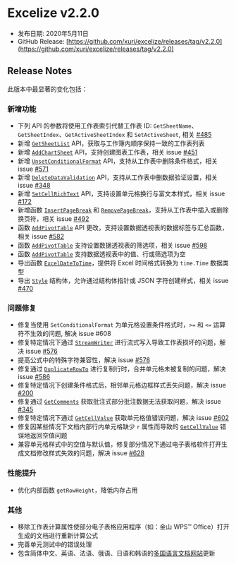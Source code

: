 # Excelize v2.2.0

* 发布日期: 2020年5月11日
* GitHub Release: [https://github.com/xuri/excelize/releases/tag/v2.2.0](https://github.com/xuri/excelize/releases/tag/v2.2.0)

## Release Notes

此版本中最显著的变化包括：

### 新增功能

* 下列 API 的参数将使用工作表索引代替工作表 ID: `GetSheetName`、`GetSheetIndex`、`GetActiveSheetIndex` 和 `SetActiveSheet`, 相关 [#485](https://github.com/xuri/excelize/issues/485)
* 新增 [`GetSheetList`](https://pkg.go.dev/github.com/360EntSecGroup-Skylar/excelize/v2@v2.2.0#File.GetSheetList) API，获取与工作簿内顺序保持一致的工作表列表
* 新增 [`AddChartSheet`](https://pkg.go.dev/github.com/360EntSecGroup-Skylar/excelize/v2@v2.2.0#File.AddChartSheet) API，支持创建图表工作表，相关 issue [#451](https://github.com/xuri/excelize/issues/451)
* 新增 [`UnsetConditionalFormat`](https://pkg.go.dev/github.com/360EntSecGroup-Skylar/excelize/v2@v2.2.0#File.UnsetConditionalFormat) API，支持从工作表中删除条件格式，相关 issue [#571](https://github.com/xuri/excelize/issues/571)
* 新增 [`DeleteDataValidation`](https://pkg.go.dev/github.com/360EntSecGroup-Skylar/excelize/v2@v2.2.0#File.DeleteDataValidation) API，支持从工作表中删数据验证设置，相关 issue [#348](https://github.com/xuri/excelize/issues/348)
* 新增 [`SetCellRichText`](https://pkg.go.dev/github.com/360EntSecGroup-Skylar/excelize/v2@v2.2.0#File.SetCellRichText) API，支持设置单元格换行与富文本样式，相关 issue [#172](https://github.com/xuri/excelize/issues/172)
* 新增函数  [`InsertPageBreak`](https://pkg.go.dev/github.com/360EntSecGroup-Skylar/excelize/v2@v2.2.0#File.InsertPageBreak) 和 [`RemovePageBreak`](https://pkg.go.dev/github.com/360EntSecGroup-Skylar/excelize/v2@v2.2.0#File.RemovePageBreak)，支持从工作表中插入或删除换页符，相关 issue [#492](https://github.com/xuri/excelize/issues/492)
* 函数 [`AddPivotTable`](https://pkg.go.dev/github.com/360EntSecGroup-Skylar/excelize/v2@v2.2.0#File.AddPivotTable) API 更改，支持设置数据透视表的数据标签与汇总函数，相关 issue [#582](https://github.com/xuri/excelize/issues/582)
* 函数 [`AddPivotTable`](https://pkg.go.dev/github.com/360EntSecGroup-Skylar/excelize/v2@v2.2.0#File.AddPivotTable) 支持设置数据透视表的筛选项，相关 issue [#598](https://github.com/xuri/excelize/issues/598)
* 函数 [`AddPivotTable`](https://pkg.go.dev/github.com/360EntSecGroup-Skylar/excelize/v2@v2.2.0#File.AddPivotTable) 支持数据透视表中的值、行或筛选项为空
* 导出函数 [`ExcelDateToTime`](https://pkg.go.dev/github.com/360EntSecGroup-Skylar/excelize/v2@v2.2.0#File.ExcelDateToTime)，提供将 Excel 时间格式转换为 `time.Time` 数据类型
* 导出 [`Style`](https://pkg.go.dev/github.com/360EntSecGroup-Skylar/excelize/v2@v2.2.0#Style) 结构体，允许通过结构体指针或 JSON 字符创建样式，相关 issue [#470](https://github.com/xuri/excelize/issues/470)

### 问题修复

* 修复当使用 `SetConditionalFormat` 为单元格设置条件格式时，`>=` 和 `<=` 运算符不生效的问题, 解决 issue #608
* 修复特定情况下通过 [`StreamWriter`](https://pkg.go.dev/github.com/360EntSecGroup-Skylar/excelize/v2@v2.2.0#StreamWriter) 进行流式写入导致工作表损坏的问题，解决 issue [#576](https://github.com/xuri/excelize/issues/576)
* 提高公式中的特殊字符兼容性，解决 issue [#578](https://github.com/xuri/excelize/issues/578)
* 修复通过 [`DuplicateRowTo`](https://pkg.go.dev/github.com/360EntSecGroup-Skylar/excelize/v2@v2.2.0#File.DuplicateRowTo) 进行复制行时，合并单元格未被复制的问题，解决 issue [#586](https://github.com/xuri/excelize/issues/586)
* 修复特定情况下创建条件格式后，相邻单元格边框样式丢失问题，解决 issue [#200](https://github.com/xuri/excelize/issues/200)
* 修复通过 [`GetComments`](https://pkg.go.dev/github.com/360EntSecGroup-Skylar/excelize/v2@v2.2.0#File.GetComments) 获取批注式部分批注数据无法获取问题，解决 issue [#345](https://github.com/xuri/excelize/issues/345)
* 修复特定情况下通过 [`GetCellValue`](https://pkg.go.dev/github.com/360EntSecGroup-Skylar/excelize/v2@v2.2.0#File.GetCellValue) 获取单元格值错误问题，解决 issue [#602](https://github.com/xuri/excelize/issues/602)
* 修复因某些情况下文档内部行内单元格缺少 `r` 属性而导致的 [`GetCellValue`](https://pkg.go.dev/github.com/360EntSecGroup-Skylar/excelize/v2@v2.2.0#File.GetCellValue) 错误地返回空值问题
* 兼容单元格样式中的空值与默认值，修复部分情况下通过电子表格软件打开生成文档修改样式失效的问题，解决 issue [#628](https://github.com/xuri/excelize/issues/628)

### 性能提升

* 优化内部函数 `getRowHeight`，降低内存占用


### 其他

* 移除工作表计算属性使部分电子表格应用程序（如：金山 WPS&trade; Office）打开生成的文档进行重新计算公式
* 完善单元测试中的错误处理
* 包含简体中文、英语、法语、俄语、日语和韩语的[多国语言文档网站](https://xuri.me/excelize)更新
